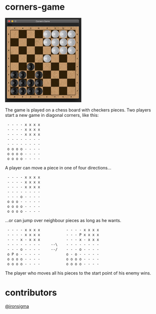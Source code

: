# corners-game

<img src="./screenshots/corners.png" width="250">

The game is played on a chess board with checkers pieces. Two players start a new game in diagonal corners, like this:

     - - - - x x x x
     - - - - x x x x
     - - - - x x x x
     - - - - - - - -
     - - - - - - - -
     o o o o - - - -
     o o o o - - - -
     o o o o - - - -

A player can move a piece in one of four directions...

     - - - - x x x x
     - - - - x x x x
     - - - - x x x x
     - - - - - - - -
     - - - o - - - -
     o o o - - - - -
     o o o o - - - -
     o o o o - - - -

...or can jump over neighbour pieces as long as he wants.

     - - - - x x x x            - - - - x x x x
     - - - - x x x x            - - - P x x x x
     - - - x - x x x            - - - x - x x x
     - - - - - - - -     --\    - - - - - - - -
     - - - o - - - -     --/    - - - o - - - -
     o P o - - - - -            o - o - - - - -
     o o o o - - - -            o o o o - - - -
     o o o o - - - -            o o o o - - - -

The player who moves all his pieces to the start point of his enemy wins.

# contributors

[@ironsigma](https://github.com/ironsigma)
